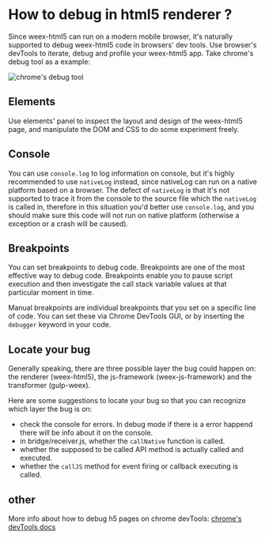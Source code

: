 # How to debug in html5 renderer ?

Since weex-html5 can run on a modern mobile browser, it's naturally supported to debug weex-html5 code in browsers' dev tools. Use browser's devTools to iterate, debug and profile your weex-html5 app. Take chrome's debug tool as a example:

![chrome's debug tool](//gw.alicdn.com/mt/TB1V1hIMpXXXXaHXVXXXXXXXXXX-983-730.png)

## Elements

Use elements' panel to inspect the layout and design of the weex-html5 page, and manipulate the DOM and CSS to do some experiment freely.

## Console

You can use `console.log` to log information on console, but it's highly recommended to use `nativeLog` instead, since nativeLog can run on a native platform based on a browser. The defect of `nativeLog` is that it's not supported to trace it from the console to the source file which the `nativeLog` is called in, therefore in this situation you'd better use `console.log`, and you should make sure this code will not run on native platform (otherwise a exception or a crash will be caused).

## Breakpoints

You can set breakpoints to debug code. Breakpoints are one of the most effective way to debug code. Breakpoints enable you to pause script execution and then investigate the call stack variable values at that particular moment in time.

Manual breakpoints are individual breakpoints that you set on a specific line of code. You can set these via Chrome DevTools GUI, or by inserting the `debugger` keyword in your code.

## Locate your bug

Generally speaking, there are three possible layer the bug could happen on: the renderer (weex-html5), the js-framework (weex-js-framework) and the transformer (gulp-weex).

Here are some suggestions to locate your bug so that you can recognize which layer the bug is on:

* check the console for errors. In debug mode if there is a error happend there will be info about it on the console.
* in bridge/receiver.js, whether the `callNative` function is called.
* whether the supposed to be called API method is actually called and executed.
* whether the `callJS` method for event firing or callback executing is called.

## other

More info about how to debug h5 pages on chrome devTools: [chrome's devTools docs](https://developers.google.com/web/tools/chrome-devtools/?hl=en)






